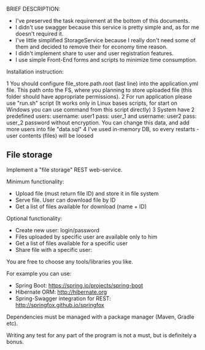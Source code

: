 BRIEF DESCRIPTION:
- I've preserved the task requirement at the bottom of this documents.
- I didn't use swagger because this service is pretty simple and, as for me doesn't required it.
- I've little simplified StorageService because I really don't need some of them and decided to remove their for economy time reason.
- I didn't implement share to user and user registration features.
- I use simple Front-End forms and scripts to minimize time consumption.

Installation instruction:

1 You should configure file_store.path.root (last line) into the application.yml file. This path onto the FS, where you planning to store uploaded file (this folder should have appropriate permissions).
2 For run application please use "run.sh" script (It works only in Linux bases scripts, for start on Windows you can use command from this script directly)
3 System have 2 predefined users:
	username: user1
	pass: user_1
and
	username: user2
	pass: user_2
password without encryption. You can change this data, and add more users into file "data.sql"
4 I've used in-memory DB, so every restarts - user contents (files) will be loosed


File storage
------------

Implement a "file storage" REST web-service.

Minimum functionality:
* Upload file (must return file ID) and store it in file system
* Serve file. User can download file by ID
* Get a list of files available for download (name + ID)

Optional functionality:
* Create new user: login/password
* Files uploaded by specific user are available only to him
* Get a list of files available for a specific user
* Share file with a specific user: 

You are free to choose any tools/libraries you like.

For example you can use: 
* Spring Boot: https://spring.io/projects/spring-boot
* Hibernate ORM: http://hibernate.org
* Spring-Swagger integration for REST: http://springfox.github.io/springfox

Dependencies must be managed with a package manager (Maven, Gradle etc).

Writing any test for any part of the program is not a must, 
but is definitely a bonus.
